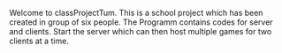 Welcome to classProjectTum.
This is a school project which has been created in group of six people.
The Programm contains codes for server and clients.
Start the server which can then host multiple games for two clients at a time.

